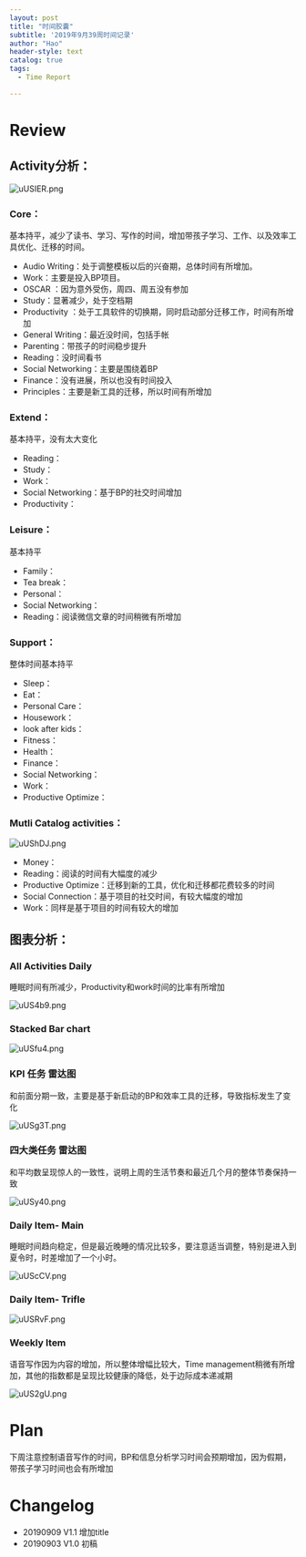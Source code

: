 ```yaml
---
layout: post
title: "时间胶囊"
subtitle: '2019年9月39周时间记录'
author: "Hao"
header-style: text
catalog: true
tags:
  - Time Report

---
```






# Review
## Activity分析：

![uUSIER.png](https://s2.ax1x.com/2019/10/01/uUSIER.png)



### Core：

基本持平，减少了读书、学习、写作的时间，增加带孩子学习、工作、以及效率工具优化、迁移的时间。


* Audio Writing：处于调整模板以后的兴奋期，总体时间有所增加。
* Work：主要是投入BP项目。
* OSCAR ：因为意外受伤，周四、周五没有参加
* Study：显著减少，处于空档期
* Productivity ：处于工具软件的切换期，同时启动部分迁移工作，时间有所增加
* General Writing：最近没时间，包括手帐
* Parenting：带孩子的时间稳步提升
* Reading：没时间看书
* Social Networking：主要是围绕着BP
* Finance：没有进展，所以也没有时间投入
* Principles：主要是新工具的迁移，所以时间有所增加

### Extend：
基本持平，没有太大变化
* Reading：
* Study：
* Work：
* Social Networking：基于BP的社交时间增加
* Productivity：

### Leisure：
基本持平
* Family：
* Tea break：
* Personal：
* Social Networking：
* Reading：阅读微信文章的时间稍微有所增加

### Support：
整体时间基本持平
* Sleep：
* Eat：
* Personal Care：
* Housework：
* look after kids：
* Fitness：
* Health：
* Finance：
* Social Networking：
* Work：
* Productive Optimize：

### Mutli Catalog activities：

![uUShDJ.png](https://s2.ax1x.com/2019/10/01/uUShDJ.png)




* Money：
* Reading：阅读的时间有大幅度的减少
* Productive Optimize：迁移到新的工具，优化和迁移都花费较多的时间
* Social Connection：基于项目的社交时间，有较大幅度的增加
* Work：同样是基于项目的时间有较大的增加

## 图表分析：

### All Activities Daily

睡眠时间有所减少，Productivity和work时间的比率有所增加



![uUS4b9.png](https://s2.ax1x.com/2019/10/01/uUS4b9.png)




### Stacked Bar chart

![uUSfu4.png](https://s2.ax1x.com/2019/10/01/uUSfu4.png)

### KPI 任务 雷达图
和前面分期一致，主要是基于新启动的BP和效率工具的迁移，导致指标发生了变化

![uUSg3T.png](https://s2.ax1x.com/2019/10/01/uUSg3T.png)






### 四大类任务 雷达图
和平均数呈现惊人的一致性，说明上周的生活节奏和最近几个月的整体节奏保持一致

![uUSy40.png](https://s2.ax1x.com/2019/10/01/uUSy40.png)




### Daily Item- Main
睡眠时间趋向稳定，但是最近晚睡的情况比较多，要注意适当调整，特别是进入到夏令时，时差增加了一个小时。

![uUScCV.png](https://s2.ax1x.com/2019/10/01/uUScCV.png)

 

### Daily Item- Trifle

![uUSRvF.png](https://s2.ax1x.com/2019/10/01/uUSRvF.png)



### Weekly Item
语音写作因为内容的增加，所以整体增幅比较大，Time management稍微有所增加，其他的指数都是呈现比较健康的降低，处于边际成本递减期



![uUS2gU.png](https://s2.ax1x.com/2019/10/01/uUS2gU.png)





# Plan
下周注意控制语音写作的时间，BP和信息分析学习时间会预期增加，因为假期，带孩子学习时间也会有所增加
# Changelog
* 20190909 V1.1 增加title
* 20190903 V1.0 初稿

